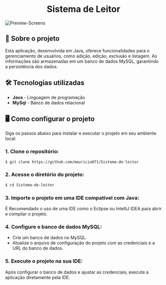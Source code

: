 <div align="center"> <h1>Sistema de Leitor</h1> </div>

![Preview-Screens](https://github.com/mauricio071/Sistema-de-leitor/blob/master/cadastro-leitor.png)

## 📝 Sobre o projeto

Esta aplicação, desenvolvida em Java, oferece funcionalidades para o gerenciamento de usuários, como adição, edição, exclusão e listagem. As informações são armazenadas em um banco de dados MySQL, garantindo a persistência dos dados.

## 🛠 Tecnologias utilizadas

-   **Java** - Linguagem de programação
-   **MySql** - Banco de dados relacional

## 🖥️ Como configurar o projeto

Siga os passos abaixo para instalar e executar o projeto em seu ambiente local:

### 1. Clone o repositório:

```bash
$ git clone https://github.com/mauricio071/Sistema-de-leitor
```

### 2. Acesse o diretório do projeto:

```bash
$ cd Sistema-de-leitor
```

### 3. Importe o projeto em uma IDE compatível com Java:

É Recomendado o uso de uma IDE como o Eclipse ou IntelliJ IDEA para abrir e compilar o projeto.

### 4. Configure o banco de dados MySQL:

- Crie um banco de dados no MySQL.
- Atualize o arquivo de configuração do projeto com as credenciais e a URL do banco de dados.

### 5. Execute o projeto na sua IDE:

Após configurar o banco de dados e ajustar as credenciais, execute a aplicação diretamente pela IDE.
